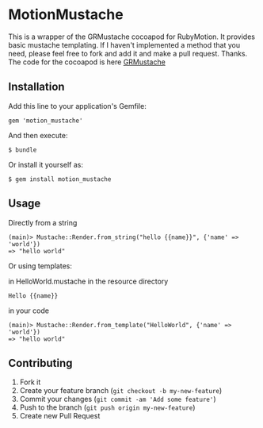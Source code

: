 # MotionMustache

This is a wrapper of the GRMustache cocoapod for RubyMotion.  It provides basic mustache templating.  If I haven't implemented a method that you need, please feel free to fork and add it and make a pull request.  Thanks.  The code for the cocoapod is here [GRMustache](https://github.com/groue/GRMustache)

## Installation

Add this line to your application's Gemfile:

    gem 'motion_mustache'

And then execute:

    $ bundle

Or install it yourself as:

    $ gem install motion_mustache

## Usage
    
Directly from a string
 
    (main)> Mustache::Render.from_string("hello {{name}}", {'name' => 'world'})
    => "hello world"

Or using templates:

in HelloWorld.mustache in the resource directory

    Hello {{name}}

in your code

    (main)> Mustache::Render.from_template("HelloWorld", {'name' => 'world'})
    => "hello world"

## Contributing

1. Fork it
2. Create your feature branch (`git checkout -b my-new-feature`)
3. Commit your changes (`git commit -am 'Add some feature'`)
4. Push to the branch (`git push origin my-new-feature`)
5. Create new Pull Request
